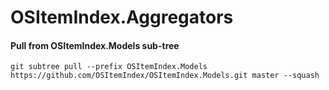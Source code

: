 # OSItemIndex.Aggregators

#### Pull from OSItemIndex.Models sub-tree
`git subtree pull --prefix OSItemIndex.Models https://github.com/OSItemIndex/OSItemIndex.Models.git master --squash`
